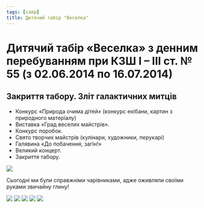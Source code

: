 ```yaml
---
tags: [camp]
title: Дитячий табір "Веселка"
---
```


# Дитячий табір «Веселка» з денним перебуванням при КЗШ І – ІІІ ст. № 55 (з 02.06.2014 по 16.07.2014)

## Закриття табору. Зліт галактичних митців

-   Конкурс «Природа очима дітей» (конкурс екібани, картин з природного матеріалу)
-   Виставка «Град веселих майстрів».
-   Конкурс поробок.
-   Свято творчих майстрів (кулінари, художники, перукарі)
-   Галявина «До побачення, загін!»
-   Великий концерт.
-   Закриття табору.

<slideshow id="72157649109639486"></slideshow>

![](1.webp)

Сьогодні ми були справжніми чарівниками, адже оживляли своїми руками звичайну глину!

<gallery>

![](2.png)
![](3.png)
![](4.png)
![](5.png)
![](6.png)

</gallery>
